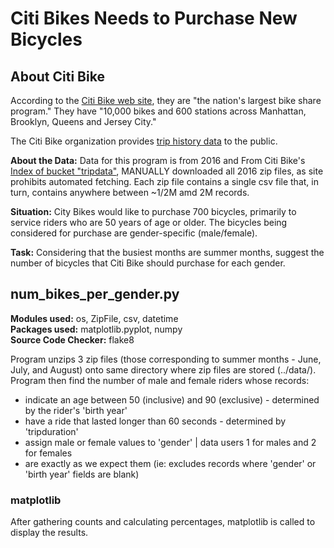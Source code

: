 # Citi Bikes Needs to Purchase New Bicycles  
## About Citi Bike  
According to the [Citi Bike web site](https://www.citibikenyc.com/), they are "the nation's largest
bike share program." They have "10,000 bikes and 600 stations across Manhattan, Brooklyn, Queens and
Jersey City."  
  
The Citi Bike organization provides [trip history data](https://www.citibikenyc.com/system-data) to
the public.

**About the Data:** Data for this program is from 2016 and From Citi Bike's [Index of bucket "tripdata"](https://s3.amazonaws.com/tripdata/index.html), MANUALLY downloaded all 2016 zip files, as site prohibits automated fetching.
Each zip file contains a single csv file that, in turn, contains anywhere between ~1/2M amd 2M records.

**Situation:** City Bikes would like to purchase 700 bicycles, primarily to service riders who are
50 years of age or older. The bicycles being considered for purchase are gender-specific (male/female).  
  
**Task:** Considering that the busiest months are summer months, suggest the number of bicycles that
Citi Bike should purchase for each gender.  
  
## num_bikes_per_gender.py  
**Modules used:** os, ZipFile, csv, datetime  
**Packages used:** matplotlib.pyplot, numpy  
**Source Code Checker:** flake8  
  
Program unzips 3 zip files (those corresponding to summer months - June, July, and August) onto same
directory where zip files are stored (../data/).
Program then find the number of male and female riders whose records:
* indicate an age between 50 (inclusive) and 90 (exclusive) - determined by the rider's 'birth year'  
* have a ride that lasted longer than 60 seconds - determined by 'tripduration'  
* assign male or female values to 'gender' | data users 1 for males and 2 for females  
* are exactly as we expect them (ie: excludes records where 'gender' or 'birth year' fields are blank)  
  
### matplotlib  
After gathering counts and calculating percentages, matplotlib is called to display the results.  

